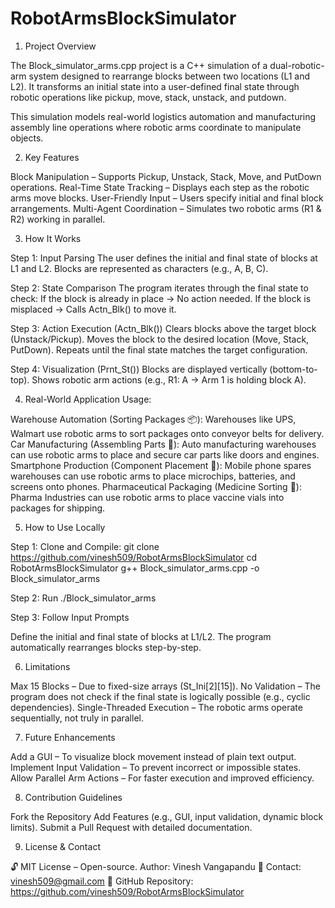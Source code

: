 # RobotArmsBlockSimulator

1. Project Overview

The Block_simulator_arms.cpp project is a C++ simulation of a dual-robotic-arm system designed to rearrange blocks between two locations (L1 and L2). It transforms an initial state into a user-defined final state through robotic operations like pickup, move, stack, unstack, and putdown.

This simulation models real-world logistics automation and manufacturing assembly line operations where robotic arms coordinate to manipulate objects.

2. Key Features

Block Manipulation – Supports Pickup, Unstack, Stack, Move, and PutDown operations. 
Real-Time State Tracking – Displays each step as the robotic arms move blocks. 
User-Friendly Input – Users specify initial and final block arrangements. 
Multi-Agent Coordination – Simulates two robotic arms (R1 & R2) working in parallel.

3. How It Works

Step 1: Input Parsing
The user defines the initial and final state of blocks at L1 and L2.
Blocks are represented as characters (e.g., A, B, C).

Step 2: State Comparison
The program iterates through the final state to check:
If the block is already in place → No action needed.
If the block is misplaced → Calls Actn_Blk() to move it.

Step 3: Action Execution (Actn_Blk())
Clears blocks above the target block (Unstack/Pickup).
Moves the block to the desired location (Move, Stack, PutDown).
Repeats until the final state matches the target configuration.

Step 4: Visualization (Prnt_St())
Blocks are displayed vertically (bottom-to-top).
Shows robotic arm actions (e.g., R1: A → Arm 1 is holding block A).

4. Real-World Application Usage:

Warehouse Automation (Sorting Packages 📦): Warehouses like UPS, Walmart use robotic arms to sort packages onto conveyor belts for delivery.
Car Manufacturing (Assembling Parts 🚗): Auto manufacturing warehouses can use robotic arms to place and secure car parts like doors and engines.
Smartphone Production (Component Placement 📱): Mobile phone spares warehouses can use robotic arms to place microchips, batteries, and screens onto phones.
Pharmaceutical Packaging (Medicine Sorting 💊): Pharma Industries can use robotic arms to place vaccine vials into packages for shipping.

5. How to Use Locally

Step 1: Clone and Compile:
git clone https://github.com/vinesh509/RobotArmsBlockSimulator
cd RobotArmsBlockSimulator
g++ Block_simulator_arms.cpp -o Block_simulator_arms

Step 2: Run
./Block_simulator_arms

Step 3: Follow Input Prompts

Define the initial and final state of blocks at L1/L2.
The program automatically rearranges blocks step-by-step.

6. Limitations
 
Max 15 Blocks – Due to fixed-size arrays (St_Ini[2][15]).
No Validation – The program does not check if the final state is logically possible (e.g., cyclic dependencies).
Single-Threaded Execution – The robotic arms operate sequentially, not truly in parallel.

7. Future Enhancements

Add a GUI – To visualize block movement instead of plain text output.
Implement Input Validation – To prevent incorrect or impossible states.
Allow Parallel Arm Actions – For faster execution and improved efficiency.

8. Contribution Guidelines

Fork the Repository
Add Features (e.g., GUI, input validation, dynamic block limits).
Submit a Pull Request with detailed documentation.

9. License & Contact

🔓 MIT License – Open-source.
Author: Vinesh Vangapandu
📧 Contact: vinesh509@gmail.com
🔗 GitHub Repository: https://github.com/vinesh509/RobotArmsBlockSimulator


